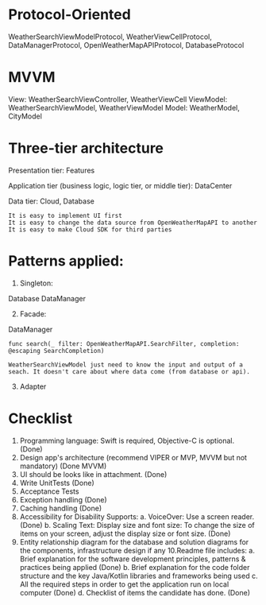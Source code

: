 # Protocol-Oriented

WeatherSearchViewModelProtocol, WeatherViewCellProtocol, DataManagerProtocol, OpenWeatherMapAPIProtocol, DatabaseProtocol


# MVVM

View:                WeatherSearchViewController, WeatherViewCell
ViewModel:      WeatherSearchViewModel, WeatherViewModel
Model:              WeatherModel, CityModel


# Three-tier architecture

Presentation tier: Features

Application tier (business logic, logic tier, or middle tier): DataCenter

Data tier: Cloud, Database

    It is easy to implement UI first
    It is easy to change the data source from OpenWeatherMapAPI to another
    It is easy to make Cloud SDK for third parties
    

# Patterns applied:

1. Singleton: 

Database
DataManager


2. Facade:  

DataManager
    
    func search(_ filter: OpenWeatherMapAPI.SearchFilter, completion: @escaping SearchCompletion)

    WeatherSearchViewModel just need to know the input and output of a seach. It doesn't care about where data come (from database or api). 


3. Adapter

    


# Checklist

1. Programming language: Swift is required, Objective-C is optional. (Done)
2. Design app's architecture (recommend VIPER or MVP, MVVM but not mandatory)  (Done MVVM)
3. UI should be looks like in attachment. (Done)
4. Write UnitTests  (Done)
5. Acceptance Tests
6. Exception handling  (Done)
7. Caching handling  (Done)
8. Accessibility for Disability Supports:
a. VoiceOver: Use a screen reader.  (Done)
b. Scaling Text: Display size and font size: To change the size of items on your screen,
adjust the display size or font size.  (Done)
9. Entity relationship diagram for the database and solution diagrams for the
components, infrastructure design if any
10.Readme file includes:
a. Brief explanation for the software development principles, patterns & practices being
applied  (Done)
b. Brief explanation for the code folder structure and the key Java/Kotlin libraries and
frameworks being used
c. All the required steps in order to get the application run on local computer  (Done)
d. Checklist of items the candidate has done.  (Done)
